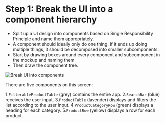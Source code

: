 # Step 1: Break the UI into a component hierarchy 

- Split up a UI design into components based on Single Responsibility Principle and name them appropriately.
- A component should ideally only do one thing. If it ends up doing multiple things, it should be decomposed into smaller subcomponents.
- Start by drawing boxes around every component and subcomponent in the mockup and naming them
- Then draw the component tree.


![Break UI into components](https://react.dev/images/docs/s_thinking-in-react_ui_outline.png)

There are five components on this screen:

1.`FilterableProductTable` (grey) contains the entire app.
2.`SearchBar` (blue) receives the user input.
3.`ProductTable` (lavender) displays and filters the list according to the user input.
4.`ProductCategoryRow` (green) displays a heading for each category.
5.`ProductRow` (yellow) displays a row for each product.
